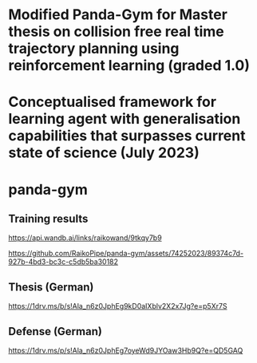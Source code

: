 # Modified Panda-Gym for Master thesis on collision free real time trajectory planning using reinforcement learning (graded 1.0)
# Conceptualised framework for learning agent with generalisation capabilities that surpasses current state of science (July 2023)

# panda-gym

## Training results

https://api.wandb.ai/links/raikowand/9tkqy7b9

https://github.com/RaikoPipe/panda-gym/assets/74252023/89374c7d-927b-4bd3-bc3c-c5db5ba30182

## Thesis (German)

https://1drv.ms/b/s!Ala_n6z0JphEg9kD0aIXblv2X2x7Jg?e=p5Xr7S

## Defense (German)

https://1drv.ms/p/s!Ala_n6z0JphEg7oyeWd9JYOaw3Hb9Q?e=QD5GAQ
